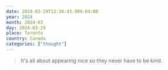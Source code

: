```yaml
---
date: 2024-03-29T12:34:43.909-04:00
year: 2024
month: 2024-03
day: 2024-03-29
place: Toronto
country: Canada
categories: ["thought"]
---
```

> It's all about appearing nice so they never have to be kind.
